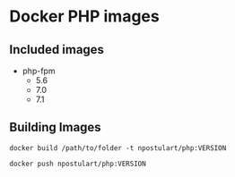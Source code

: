 # Docker PHP images

## Included images

* php-fpm
    * 5.6
    * 7.0
    * 7.1

## Building Images

`docker build /path/to/folder -t npostulart/php:VERSION`

`docker push npostulart/php:VERSION`
